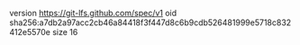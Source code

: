 version https://git-lfs.github.com/spec/v1
oid sha256:a7db2a97acc2cb46a84418f3f447d8c6b9cdb526481999e5718c832412e5570e
size 16
